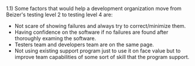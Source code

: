 1.1)
	Some factors that would help a development organization move from Beizer's testing level 2 to testing level 4 are:
- Not scare of showing failures and always try to correct/minimize them.
- Having confidence on the software if no failures are found after thoroughly examing the software.
- Testers team and developers team are on the same page.
- Not using existing support program just to use it on face value but to improve team capabilities of some sort of skill that the program support.
